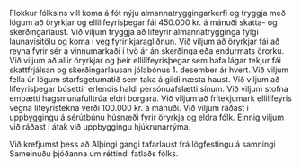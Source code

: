 Flokkur fólksins vill koma á fót nýju almannatryggingarkerfi og tryggja með lögum að öryrkjar og ellilífeyrisþegar fái 450.000 kr. á mánuði skatta- og skerðingarlaust. Við viljum tryggja að lífeyrir almannatrygginga fylgi launavísitölu og koma í veg fyrir kjaragliðnun. Við viljum að öryrkjar fái að reyna fyrir sér á vinnumarkaði í tvö ár án skerðinga eða endurmats örorku. Við viljum að allir öryrkjar og þeir ellilífeyrisþegar sem hafa lágar tekjur fái skattfrjálsan og skerðingarlausan jólabónus 1. desember ár hvert. Við viljum fella úr lögum starfsgetumatið sem taka á gildi næsta haust. Við viljum að lífeyrisþegar búsettir erlendis haldi persónuafslætti sínum. Við viljum stofna embætti hagsmunafulltrúa eldri borgara. Við viljum að frítekjumark ellilífeyris vegna lífeyristekna verði 100.000 kr. á mánuði. Við viljum ráðast í uppbyggingu á sérútbúnu húsnæði fyrir öryrkja og eldra fólk. Einnig viljum við ráðast í átak við uppbyggingu hjúkrunarrýma.

Við krefjumst þess að Alþingi gangi tafarlaust frá lögfestingu á samningi Sameinuðu þjóðanna um réttindi fatlaðs fólks.
